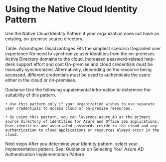 # Using the Native Cloud Identity Pattern

Use the Native Cloud Identity Pattern if your organization does not have an existing, on-premise source directory. 

Table:
Advantages	Disadvantages
Fits the simplest scenario	Degraded user experience
No need to synchronize user identities from the on-premises Active Directory domains to the cloud.	Increased password-related help-desk support effort and cost
	On-premise and cloud credentials must be manually synchronized. Alternatively, depending on the resource being accessed, different credentials must be used to authenticate the users either in the cloud or on-premises.



Guidance
Use the following supplemental information to determine the suitability of this pattern.

	• Use this pattern only if your organization wishes to use separate user credentials to access cloud or on-premise resources.

	• By using this pattern, you can leverage Azure AD as the primary source directory of identities for Azure and Office 365 applications. User identities and associated passwords reside in the cloud and any authentication to cloud applications or resources always occur in the cloud.



Next steps
After you determine your Identity pattern, select your Implementation pattern. See: Guidance on Selecting Your Azure AD Authentication Implementation Pattern.

